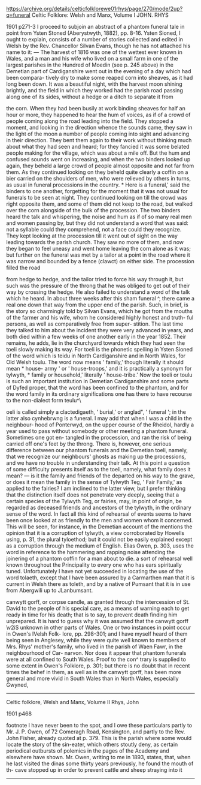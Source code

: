 https://archive.org/details/celticfolklorewe01rhys/page/270/mode/2up?q=funeral
Celtic Folklore: Welsh and Manx, Volume I
JOHN. RHYS

1901
p271-3
I proceed to subjoin an abstract of a phantom funeral tale in point from Ysten Stoned (Aberystwyth, 1882), pp. 8-16. Ysten Sioned, I ought to explain, consists of a number of stories collected and edited in Welsh by the Rev. Chancellor Silvan Evans, though he has not attached his name to it: — The harvest of 1816 was one of the wettest ever known in Wales, and a man and his wife who lived on a small farm in one of the largest parishes in the Hundred of Moedin (see p. 245 above) in the Demetian part of Cardiganshire went out in the evening of a day which had been compara- tively dry to make some reaped corn into sheaves, as it had long been down. It was a beautiful night, with the harvest moon shining brightly, and the field in which they worked had the parish road passing along one of its sides, without a hedge or a ditch to separate it from

the corn. When they had been busily at work binding sheaves for half an hour or more, they happened to hear the hum of voices, as if of a crowd of people coming along the road leading into the field. They stopped a moment, and looking in the direction whence the sounds came, they saw in the light of the moon a number of people coming into sight and advancing in their direction. They bent them again to their work without thinking much about what they had seen and heard; for they fancied it was some belated people making for the village, which was about a mile off. But the hum and confused sounds went on increasing, and when the two binders looked up again, they beheld a large crowd of people almost opposite and not far from them. As they continued looking on they beheld quite clearly a coffin on a bier carried on the shoulders of men, who were relieved by others in turns, as usual in funeral processions in the country. * Here is a funeral,' said the binders to one another, forgetting for the moment that it was not usual for funerals to be seen at night. They continued looking on till the crowd was right opposite them, and some of them did not keep to the road, but walked over the corn alongside of the bulk of the procession. The two binders heard the talk and whispering, the noise and hum as if of so many real men and women passing by, but they did not understand a word that was said: not a syllable could they comprehend, not a face could they recognize. They kept looking at the procession till it went out of sight on the way leading towards the parish church. They saw no more of them, and now they began to feel uneasy and went home leaving the corn alone as it was; but further on the funeral was met by a tailor at a point in the road where it was narrow and bounded by a fence (clawct) on either side. The procession filled the road

from hedge to hedge, and the tailor tried to force his way through it, but such was the pressure of the throng that he was obliged to get out of their way by crossing the hedge. He also failed to understand a word of the talk which he heard. In about three weeks after this sham funeral ^, there came a real one down that way from the upper end of the parish.
Such, in brief, is the story so charmingly told by Silvan Evans, which he got from the mouths of the farmer and his wife, whom he considered highly honest and truth- ful persons, as well as comparatively free from super- stition. The last time they talked to him about the incident they were very advanced in years, and both died within a few weeks of one another early in the year 1852. Their remains, he adds, lie in the churchyard towards which they had seen the toeli slowly making its way. For toeli is the phonetic spelling in Ysten Sioned of the word which is teidu in North Cardiganshire and in North Wales, for Old Welsh toulu. The word now means ' family,' though literally it should mean * house- army ' or ' house-troops,' and it is practically a synonym for tylwyth, * family or household,' literally ' house-tribe.' Now the toeli or toulu is such an important institution in Demetian Cardiganshire and some parts of Dyfed proper, that the word has been confined to the phantom, and for the word family in its ordinary significations one has there to have recourse to the non-dialect form teulu^\

oeli is called simply a clactedigaeth, ' burial,' or anglad", ' funeral '; in the latter also cynhebrwng is a funeral. I may add that when I was a child in the neighbour- hood of Ponterwyd, on the upper course of the Rheidol, hardly a year used to pass without somebody or other meeting a phantom funeral. Sometimes one got en- tangled in the procession, and ran the risk of being carried off one's feet by the throng. There is, however, one serious difference between our phantom funerals and the Demetian toeli, namely, that we recognize our neighbours' ghosts as making up the processions, and we have no trouble in understanding their talk. At this point a question of some difficulty presents itself as to the toeli, namely, what family does it mean? — is it the family and friends of the departed on his way to the grave, or does it mean the family in the sense of Tylwyth Teg, ' Fair Family,' as applied to the fairies? I am inclined to the latter view, but I prefer thinking that the distinction itself does not penetrate very deeply, seeing that a certain species of the Tylwyth Teg, or fairies, may, in point of origin, be regarded as deceased friends and ancestors of the tylwyth, in the ordinary sense of the word. In fact all this kind of rehearsal of events seems to have been once looked at as friendly to the men and women whom it concerned. This will be seen, for instance, in the Demetian account of the
mentions the opinion that it is a corruption of tylwyth, a view corroborated by Howells using, p. 31, the plural tyloethod; but it could not be easily explained except as a corruption through the medium of English. Elias Owen, p. 303, uses the word in reference to the hammering and rapping noise attending the joinering of a phantom coffin for a man about to die. a sort of rehearsal well known throughout the Principality to every one who has ears spiritually tuned. Unfortunately I have not yet succeeded in locating the use of the word tolaeth, except that I have been assured by a Carmarthen man that it is current in Welsh there as toleth, and by a native of Pumsant that it is in use from Abergwili up to JLanbumsant.

canwytt gorff, or corpse candle, as granted through the intercession of St. David to the people of his special care, as a means of warning each to get ready in time for his death; that is to say, to prevent death finding him unprepared. It is hard to guess why it was assumed that the canwytt gorff \v2iS unknown in other parts of Wales. One or two instances in point occur in Owen's IVelsh Folk- lore, pp. 298-301; and I have myself heard of them being seen in Anglesey, while they were quite well known to members of Mrs. Rhys' mother's family, who lived in the parish of Waen Fawr, in the neighbourhood of Car- narvon. Nor does it appear that phantom funerals were at all confined to South Wales. Proof to the con^ trary is supplied to some extent in Owen's Folklore, p. 301; but there is no doubt that in recent times the behef in them, as well as in the canwytt gorff, has been more general and more vivid in South Wales than in North Wales, especially Gwyned,

---

Celtic folklore, Welsh and Manx, Volume II
Rhys, John

1901
p468

footnote
I have never been to the spot, and I owe these particulars partly to Mr. J. P. Owen, of 72 Comeragh Road, Kensington, and partly to the Rev. John Fisher, already quoted at p. 379. This is the parish where some would locate the story of the sin-eater, which others stoutly deny, as certain periodical outbursts of polemics in the pages of the Academy and elsewhere have shown. Mr. Owen, writing to me in 1893, states, that, when he last visited the dinas some thirty years previously, he found the mouth of th- cave stopped up in order to prevent cattle and sheep straying into it

---

